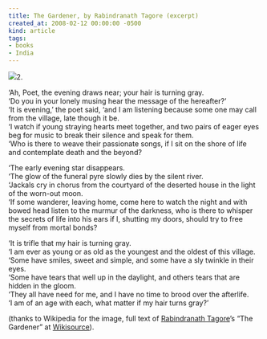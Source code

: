 ```yaml
---
title: The Gardener, by Rabindranath Tagore (excerpt)
created_at: 2008-02-12 00:00:00 -0500
kind: article
tags:
- books
- India
---
```


![](http://upload.wikimedia.org/wikipedia/commons/thumb/b/ba/Tagore3.jpg/200px-Tagore3.jpg)2.

‘Ah, Poet, the evening draws near; your hair is turning gray.\
 ‘Do you in your lonely musing hear the message of the hereafter?’\
 ‘It is evening,’ the poet said, ‘and I am listening because some one
may call from the village, late though it be.\
 ‘I watch if young straying hearts meet together, and two pairs of eager
eyes beg for music to break their silence and speak for them.\
 ‘Who is there to weave their passionate songs, if I sit on the shore of
life and contemplate death and the beyond?

‘The early evening star disappears.\
 ‘The glow of the funeral pyre slowly dies by the silent river.\
 ‘Jackals cry in chorus from the courtyard of the deserted house in the
light of the worn-out moon.\
 ‘If some wanderer, leaving home, come here to watch the night and with
bowed head listen to the murmur of the darkness, who is there to whisper
the secrets of life into his ears if I, shutting my doors, should try to
free myself from mortal bonds?

‘It is trifle that my hair is turning gray.\
 ‘I am ever as young or as old as the youngest and the oldest of this
village.\
 ‘Some have smiles, sweet and simple, and some have a sly twinkle in
their eyes.\
 ‘Some have tears that well up in the daylight, and others tears that
are hidden in the gloom.\
 ‘They all have need for me, and I have no time to brood over the
afterlife.\
 ‘I am of an age with each, what matter if my hair turns gray?’

(thanks to Wikipedia for the image, full text of [Rabindranath
Tagore](http://en.wikipedia.org/wiki/Tagore)’s “The Gardener” at
[Wikisource](http://en.wikisource.org/wiki/The_Gardener)).

